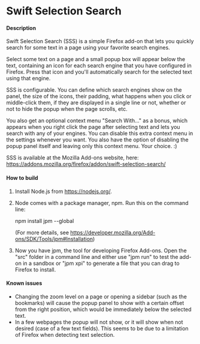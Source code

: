 Swift Selection Search
=================

#### Description

Swift Selection Search (SSS) is a simple Firefox add-on that lets you quickly search for some text in a page using your favorite search engines.

Select some text on a page and a small popup box will appear below the text, containing an icon for each search engine that you have configured in Firefox. Press that icon and you'll automatically search for the selected text using that engine.

SSS is configurable. You can define which search engines show on the panel, the size of the icons, their padding, what happens when you click or middle-click them, if they are displayed in a single line or not, whether or not to hide the popup when the page scrolls, etc.

You also get an optional context menu "Search With..." as a bonus, which appears when you right click the page after selecting text and lets you search with any of your engines. You can disable this extra context menu in the settings whenever you want. You also have the option of disabling the popup panel itself and leaving only this context menu. Your choice. :)

SSS is available at the Mozilla Add-ons website, here:
https://addons.mozilla.org/firefox/addon/swift-selection-search/

#### How to build

1. Install Node.js from https://nodejs.org/.
2. Node comes with a package manager, npm. Run this on the command line:

	npm install jpm --global
	
	(For more details, see https://developer.mozilla.org/Add-ons/SDK/Tools/jpm#Installation)
	
3. Now you have jpm, the tool for developing Firefox Add-ons. Open the "src" folder in a command line and either use "jpm run" to test the add-on in a sandbox or "jpm xpi" to generate a file that you can drag to Firefox to install.

#### Known issues

- Changing the zoom level on a page or opening a sidebar (such as the bookmarks) will cause the popup panel to show with a certain offset from the right position, which would be immediately below the selected text.
- In a few webpages the popup will not show, or it will show when not desired (case of a few text fields). This seems to be due to a limitation of Firefox when detecting text selection.
